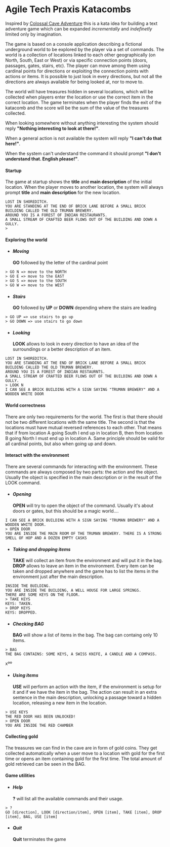 # Agile Tech Praxis Katacombs

Inspired by [Colossal Cave Adventure](https://en.wikipedia.org/wiki/Colossal_Cave_Adventure) this is a kata idea for building a text adventure game which can be expanded *incrementally* and *indefinetly* limited only by imagination.

The game is based on a console application describing a fictional underground world to be explored by the player via a set of commands.
The world is a collection of locations linked to each other geographically (on North, South, East or West) or via specific connection points (doors, passages, gates, stairs, etc). The player can move among them using cardinal points for directions or exploiting the connection points with actions or items. 
It is possible to just look in every directions, but not all the directions are always available for being looked at, nor to move to. 

The world will have treasures hidden in several locations, which will be collected when players enter the location or use the correct item in the correct location. 
The game terminates when the player finds the exit of the katacomb and the score will be the sum of the value of the treasures collected.

When looking somewhere without anything interesting the system should reply **"Nothing interesting to look at there!"**.

When a general action is not available the system will reply **"I can't do that here!"**.

When the system can't understand the command it should prompt **"I don't understand that. English please!"**.

#### Startup

The game at startup shows the **title** and **main description** of the initial location. When the player moves to another location, the system will always prompt **title** and **main description** for the new location.

```
LOST IN SHOREDITCH.
YOU ARE STANDING AT THE END OF BRICK LANE BEFORE A SMALL BRICK BUILDING CALLED THE OLD TRUMAN BREWERY. 
AROUND YOU IS A FOREST OF INDIAN RESTAURANTS. 
A SMALL STREAM OF CRAFTED BEER FLOWS OUT OF THE BUILDING AND DOWN A GULLY.
>
```
   
#### Exploring the world 
 
  * #### *Moving* 
     **GO** followed by the letter of the cardinal point
     
```  
> GO N => move to the NORTH
> GO E => move to the EAST
> GO S => move to the SOUTH
> GO W => move to the WEST
```
       
    
  * #### *Stairs* 
     **GO** followed by **UP** or **DOWN** depending where the stairs are leading
     
```
> GO UP => use stairs to go up
> GO DOWN => use stairs to go down    
```
    
  
  * #### *Looking*
    **LOOK** allows to look in every direction to have an idea of the surroundings or a better description of an item. 
    
```
LOST IN SHOREDITCH.
YOU ARE STANDING AT THE END OF BRICK LANE BEFORE A SMALL BRICK BUILDING CALLED THE OLD TRUMAN BREWERY. 
AROUND YOU IS A FOREST OF INDIAN RESTAURNTS. 
A SMALL STREAM OF CRAFTED BEER FLOWS OUT OF THE BUILDING AND DOWN A GULLY.
> LOOK N
I CAN SEE A BRICK BUILDING WITH A SIGN SAYING "TRUMAN BREWERY" AND A WOODEN WHITE DOOR
```       
   
   #### World correctness
   There are only two requirements for the world. The first is that there should not be two different locations with the same title. The second is that the locations must have mutual reversed references to each other. That means that if from location A going South I end up in location B, then from location B going North I must end up in location A. Same principle should be valid for all cardinal points, but also when going up and down.
   
   
#### Interact with the environment
There are several commands for interacting with the environment. These commands are always composed by two parts: the action and the object. Usually the object is specified in the main description or in the result of the LOOK command.

 * #### *Opening*
    **OPEN** will try to open the object of the command. Usually it's about doors or gates, but this should be a magic world....
    
```
I CAN SEE A BRICK BUILDING WITH A SIGN SAYING "TRUMAN BREWERY" AND A WOODEN WHITE DOOR.
> OPEN DOOR
YOU ARE INSIDE THE MAIN ROOM OF THE TRUMAN BREWERY. THERE IS A STRONG SMELL OF HOP AND A DOZEN EMPTY CASKS 
``` 

* #### *Taking and dropping items*
    **TAKE** will collect an item from the environment and will put it in the bag. **DROP** allows to leave an item in the environment. Every item can be taken and dropped anywhere and the game has to list the items in the environment just after the main description.
```
INSIDE THE BUILDING.
YOU ARE INSIDE THE BUILDING, A WELL HOUSE FOR LARGE SPRINGS.
THERE ARE SOME KEYS ON THE FLOOR.
> TAKE KEYS
KEYS: TAKEN.
> DROP KEYS
KEYS: DROPPED.
```

* #### *Checking BAG*
    **BAG** will show a list of items in the bag. The bag can containg only 10 items.
```
> BAG
THE BAG CONTAINS: SOME KEYS, A SWISS KNIFE, A CANDLE AND A COMPASS.
```
xºº
* #### *Using items*
    **USE** will perform an action with the item, if the environment is setup for it and if we have the item in the bag. The action can result in an extra sentence in the main description, unlocking a passage toward a hidden location, releasing a new item in the location.
```
> USE KEYS
THE RED DOOR HAS BEEN UNLOCKED!
> OPEN DOOR
YOU ARE INSIDE THE RED CHAMBER 
```

#### Collecting gold
The treasures we can find in the cave are in form of gold coins. They get collected automatically when a user move to a location with gold for the first time or opens an item containing gold for the first time. The total amount of gold retrieved can be seen in the BAG.

#### Game utilities

 * #### *Help*
    **?** will list all the available commands and their usage.
    
```
> ?
GO [direction], LOOK [direction/item], OPEN [item], TAKE [item], DROP [item], BAG, USE [item]
``` 

 * #### *Quit*
    **Quit** terminates the game 
